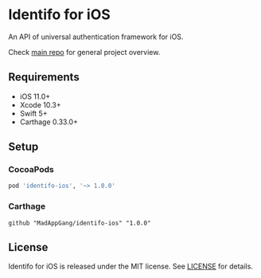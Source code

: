 # Identifo for iOS

An API of universal authentication framework for iOS.

Check [main repo](https://github.com/MadAppGang/identifo) for general project overview. 

## Requirements

- iOS 11.0+
- Xcode 10.3+
- Swift 5+
- Carthage 0.33.0+

## Setup

### CocoaPods

```ruby
pod 'identifo-ios', '~> 1.0.0'
```

### Carthage

```ogdl
github "MadAppGang/identifo-ios" "1.0.0"
```

## License

Identifo for iOS is released under the MIT license. See [LICENSE](https://github.com/MadAppGang/identifo-ios/blob/master/LICENSE) for details.
